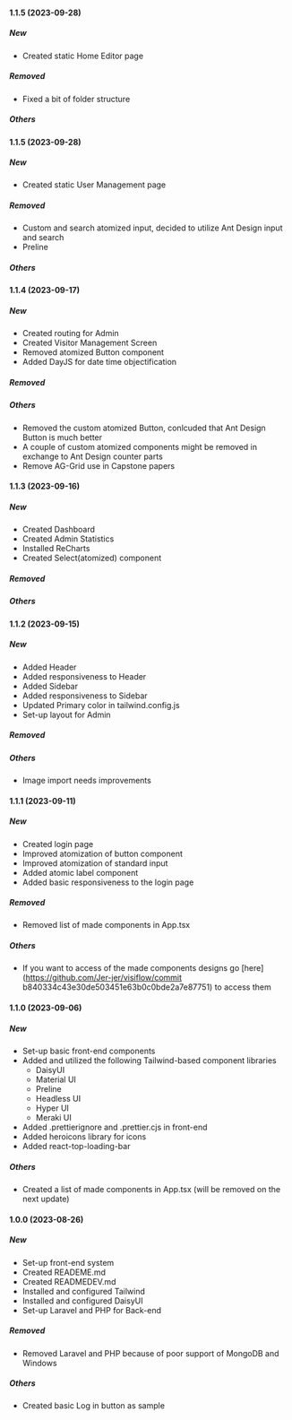 #### 1.1.5 (2023-09-28)

##### New

- Created static Home Editor page

##### Removed

- Fixed a bit of folder structure

##### Others

#### 1.1.5 (2023-09-28)

##### New

- Created static User Management page

##### Removed

- Custom and search atomized input, decided to utilize Ant Design input and search
- Preline

##### Others

#### 1.1.4 (2023-09-17)

##### New

- Created routing for Admin
- Created Visitor Management Screen
- Removed atomized Button component
- Added DayJS for date time objectification

##### Removed

##### Others

- Removed the custom atomized Button, conlcuded that Ant Design Button is much better
- A couple of custom atomized components might be removed in exchange to Ant Design counter parts
- Remove AG-Grid use in Capstone papers

#### 1.1.3 (2023-09-16)

##### New

- Created Dashboard
- Created Admin Statistics
- Installed ReCharts
- Created Select(atomized) component

##### Removed

##### Others

#### 1.1.2 (2023-09-15)

##### New

- Added Header
- Added responsiveness to Header
- Added Sidebar
- Added responsiveness to Sidebar
- Updated Primary color in tailwind.config.js
- Set-up layout for Admin

##### Removed

##### Others

- Image import needs improvements

#### 1.1.1 (2023-09-11)

##### New

- Created login page
- Improved atomization of button component
- Improved atomization of standard input
- Added atomic label component
- Added basic responsiveness to the login page

##### Removed

- Removed list of made components in App.tsx

##### Others

- If you want to access of the made components designs go [here](https://github.com/Jer-jer/visiflow/commit b840334c43e30de503451e63b0c0bde2a7e87751) to access them

#### 1.1.0 (2023-09-06)

##### New

- Set-up basic front-end components
- Added and utilized the following Tailwind-based component libraries
  - DaisyUI
  - Material UI
  - Preline
  - Headless UI
  - Hyper UI
  - Meraki UI
- Added .prettierignore and .prettier.cjs in front-end
- Added heroicons library for icons
- Added react-top-loading-bar

##### Others

- Created a list of made components in App.tsx (will be removed on the next update)

#### 1.0.0 (2023-08-26)

##### New

- Set-up front-end system
- Created READEME.md
- Created READMEDEV.md
- Installed and configured Tailwind
- Installed and configured DaisyUI
- Set-up Laravel and PHP for Back-end

##### Removed

- Removed Laravel and PHP because of poor support of MongoDB and Windows

##### Others

- Created basic Log in button as sample
